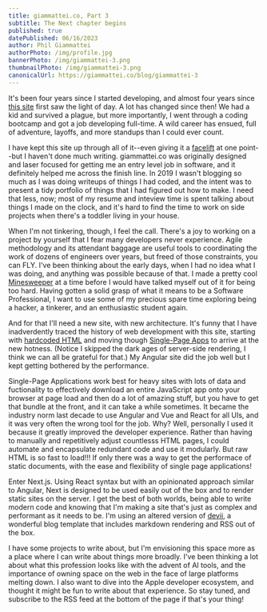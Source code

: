 ```yaml
---
title: giammattei.co, Part 3
subtitle: The Next chapter begins
published: true
datePublished: 06/16/2023
author: Phil Giammattei
authorPhoto: /img/profile.jpg
bannerPhoto: /img/giammattei-3.png
thumbnailPhoto: /img/giammattei-3.png
canonicalUrl: https://giammattei.co/blog/giammattei-3
---
```


It's been four years since I started developing, and almost four years since [this site](../giammattei) first saw the light of day.  A lot has changed since then!  We had a kid and survived a plague, but more importantly, I went through a coding bootcamp and got a job developing full-time.  A wild career has ensued, full of adventure, layoffs, and more standups than I could ever count.

I have kept this site up through all of it--even giving it a [facelift](../giammattei-2) at one point--but I haven't done much writing. giammattei.co was originally designed and laser focused for getting me an entry level job in software, and it definitely helped me across the finish line.  In 2019 I wasn't blogging so much as I was doing writeups of things I had coded, and the intent was to present a tidy portfolio of things that I had figured out how to make.  I need that less, now; most of my resume and inteview time is spent talking about things I made on the clock, and it's hard to find the time to work on side  projects when there's a toddler living in your house.

When I'm not tinkering, though, I feel the call.  There's a joy to working on a project by yourself that I fear many developers never experience. Agile methodology and its attendant baggage are useful tools to coordinating the work of dozens of engineers over years, but freed of those constraints, you can FLY. I've been thinking about the early days, when I had no idea what I was doing, and anything was possible because of that. I made a pretty cool [Minesweeper](../minesweeper) at a time before I would have talked myself out of it for being too hard.  Having gotten a solid grasp of what it means to be a Software Professional, I want to use some of my precious spare time exploring being a hacker, a tinkerer, and an enthusiastic student again.

And for that I'll need a new site, with new architecture.  It's funny that I have inadverdently traced the history of web development with this site, starting with [hardcoded HTML](../giammattei) and moving though [Single-Page Apps](../giammattei-2) to arrive at the new hotness.  (Notice I skipped the dark ages of server-side rendering, I think we can all be grateful for that.)  My Angular site did the job well but I kept getting bothered by the performance.

Single-Page Applications work best for heavy sites with lots of data and fuctionality to effectively download an entire JavaScript app onto your browser at page load and then do a lot of amazing stuff, but you have to get that bundle at the front, and it can take a while sometimes.  It became the industry norm last decade to use Angular and Vue and React for all UIs, and it was very often the wrong tool for the job.  Why? Well, personally I used it because it greatly improved the developer experience. Rather than having to manually and repetitively adjust countlesss HTML pages, I could automate and encapsulate redundant code and use it modularly.  But raw HTML is so fast to load!!!  If only there was a way to get the performace of static documents, with the ease and flexibility of single page applications!

Enter Next.js.  Using React syntax but with an opinionated approach similar to Angular, Next is designed to be used easily out of the box and to render static sites on the server.  I get the best of both worlds, being able to write modern code and knowing that I'm making a site that's just as complex and performant as it needs to be.  I'm using an altered version of [devii](devii.dev), a wonderful blog template that includes markdown rendering and RSS out of the box.

I have some projects to write about, but I'm envisioning this space more as a place where I can write about things more broadly.  I've been thinking a lot about what this profession looks like with the advent of AI tools, and the importance of owning space on the web in the face of large platforms melting down.  I also want to dive into the Apple developer ecosystem, and thought it might be fun to write about that experience.  So stay tuned, and subscribe to the RSS feed at the bottom of the page if that's your thing!